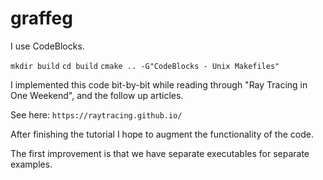 # graffeg

I use CodeBlocks.

`mkdir build`
`cd build`
`cmake .. -G"CodeBlocks - Unix Makefiles"`

I implemented this code bit-by-bit while reading through "Ray Tracing in One Weekend", and the follow up articles.

See here: `https://raytracing.github.io/`

After finishing the tutorial I hope to augment the functionality of the code.

The first improvement is that we have separate executables for separate examples.
